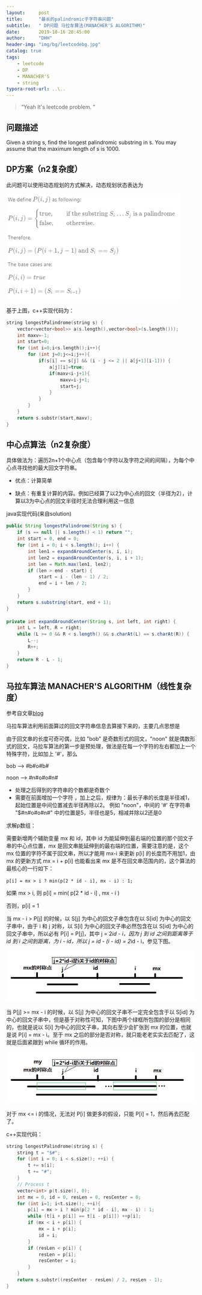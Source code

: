 ```yaml
---
layout:     post
title:      "最长的palindromic子字符串问题"
subtitle:   " DP问题 马拉车算法(MANACHER'S ALGORITHM)"
date:       2019-10-16 20:45:00
author:     "DHH"
header-img: "img/bg/leetcodebg.jpg"
catalog: true
tags:
    - leetcode
    - DP
    - MANACHER'S
	- string
typora-root-url: ..\..
---
```


> “Yeah It's leetcode problem. ”

## 问题描述
Given a string s, find the longest palindromic substring in s. You may assume that the maximum length of s is 1000.
## DP方案（n2复杂度）
此问题可以使用动态规划的方式解决，动态规划状态表达为

![05-dp](/img/leetcode/05-dp.png)

基于上图，c++实现代码为：

```c++
string longestPalindrome(string s) {
    vector<vector<bool>> a(s.length(),vector<bool>(s.length()));
    int maxv=-1;
    int start=0;
    for (int i=0;i<s.length();i++){
        for (int j=0;j<=i;j++){
            if(s[i] == s[j] && (i - j <= 2 || a[j+1][i-1])) {
                a[j][i]=true;
                if(maxv<i-j+1){
                    maxv=i-j+1;
                    start=j;
                }
            }                
        }
    }
    return s.substr(start,maxv);
}
```



## 中心点算法（n2复杂度）

具体做法为：遍历2n+1个中心点（包含每个字符以及字符之间的间隔），为每个中心点寻找他的最大回文字符串。

* 优点：计算简单

* 缺点：有重复计算的内容。例如已经算了以2为中心点的回文（半径为2），计算以3为中心点的回文半径时无法合理利用这一信息

java实现代码(来自solution)

```java
public String longestPalindrome(String s) {
    if (s == null || s.length() < 1) return "";
    int start = 0, end = 0;
    for (int i = 0; i < s.length(); i++) {
        int len1 = expandAroundCenter(s, i, i);
        int len2 = expandAroundCenter(s, i, i + 1);
        int len = Math.max(len1, len2);
        if (len > end - start) {
            start = i - (len - 1) / 2;
            end = i + len / 2;
        }
    }
    return s.substring(start, end + 1);
}

private int expandAroundCenter(String s, int left, int right) {
    int L = left, R = right;
    while (L >= 0 && R < s.length() && s.charAt(L) == s.charAt(R)) {
        L--;
        R++;
    }
    return R - L - 1;
}
```



## 马拉车算法 MANACHER'S ALGORITHM（线性复杂度）

参考自文章[blog](https://www.cnblogs.com/grandyang/p/4475985.html)

马拉车算法利用前面算过的回文字符串信息去算接下来的，主要几点思想是

由于回文串的长度可奇可偶，比如 "bob" 是奇数形式的回文，"noon" 就是偶数形式的回文，马拉车算法的第一步是预处理，做法是在每一个字符的左右都加上一个特殊字符，比如加上 '#'，那么

bob   -->   #b#o#b#

noon   -->   #n#o#o#n# 

* 处理之后得到的字符串的个数都是奇数个 
*  需要在前面增加一个字符 ，加上之后，规律为：最长子串的长度是半径减1，起始位置是中间位置减去半径再除以2。 例如 "noon"，中间的 '#' 在字符串 "$#n#o#o#n#" 中的位置是5，半径也是5，相减并除以2还是0 

求解p数组：

 需要新增两个辅助变量 mx 和 id，其中 id 为能延伸到最右端的位置的那个回文子串的中心点位置，mx 是回文串能延伸到的最右端的位置，需要注意的是，这个 mx 位置的字符不属于回文串，所以才能用 mx-i 来更新 p[i] 的长度而不用加1，由 mx 的更新方式 mx = i + p[i] 也能看出来 mx 是不在回文串范围内的，这个算法的最核心的一行如下： 

`p[i] = mx > i ? min(p[2 * id - i], mx - i) : 1;`

如果 mx > i, 则 p[i] = min( p[2 * id - i] , mx - i )

否则，p[i] = 1

当 mx - i > P[j] 的时候，以 S[j] 为中心的回文子串包含在以 S[id] 为中心的回文子串中，由于 i 和 j 对称，以 S[i] 为中心的回文子串必然包含在以 S[id] 为中心的回文子串中，所以必有 P[i] = P[j]，其中 j = 2*id - i，因为 j 到 id 之间到距离等于 id 到 i 之间到距离，为 i - id，所以 j = id - (i - id) = 2*id - i，参见下图。

![05-mlc-01](/img/leetcode/05-mlc-01.png)

 当 P[j] >= mx - i 的时候，以 S[j] 为中心的回文子串不一定完全包含于以 S[id] 为中心的回文子串中，但是基于对称性可知，下图中两个绿框所包围的部分是相同的，也就是说以 S[i] 为中心的回文子串，其向右至少会扩张到 mx 的位置，也就是说 P[i] = mx - i。至于 mx 之后的部分是否对称，就只能老老实实去匹配了，这就是后面紧跟到 while 循环的作用。 

![05-mlc-02](/img/leetcode/05-mlc-02.png)

 对于 mx <= i 的情况，无法对 P[i] 做更多的假设，只能 P[i] = 1，然后再去匹配了。 

c++实现代码：

```c++
string longestPalindrome(string s) {
	string t = "$#";
    for (int i = 0; i < s.size(); ++i) {
        t += s[i];
        t += "#";
    }
    // Process t
    vector<int> p(t.size(), 0);
    int mx = 0, id = 0, resLen = 0, resCenter = 0;
    for (int i=1; i<t.size(); ++i){
        p[i] = mx > i ? min(p[2 * id - i], mx - i) : 1;
        while (t[i + p[i]] == t[i - p[i]]) ++p[i];
        if (mx < i + p[i]) {
            mx = i + p[i];
            id = i;
        }
        if (resLen < p[i]) {
            resLen = p[i];
            resCenter = i;
        }
    }
    return s.substr((resCenter - resLen) / 2, resLen - 1);
}
```

